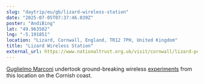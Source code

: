 ```yaml
---
slug: "daytrip/eu/gb/lizard-wireless-station"
date: "2025-07-05T07:37:46.039Z"
poster: "AndiBing"
lat: "49.963502"
lng: "-5.191851"
location: "Lizard, Cornwall, England, TR12 7PH, United Kingdom"
title: "Lizard Wireless Station"
external_url: https://www.nationaltrust.org.uk/visit/cornwall/lizard-point/things-to-see-and-do-at-lizard-point-wireless-station
---
```

[Guglielmo Marconi](https://en.wikipedia.org/wiki/Guglielmo_Marconi) undertook ground-breaking wireless [experiments](https://www.nationaltrust.org.uk/visit/cornwall/lizard-point/history-of-the-marconi-radio-stations-on-lizard-point) from this location on the Cornish coast.